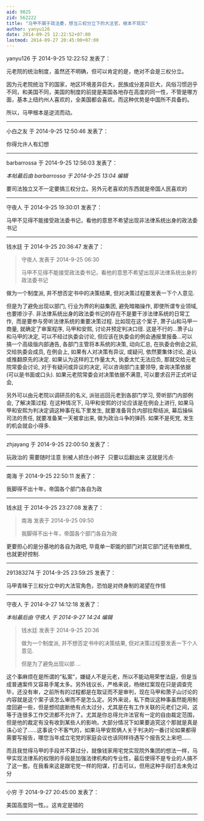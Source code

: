 ```yaml
---
aid: 9025
zid: 562222
title: "马甲不屑于政法委，想当三权分立下的大法官，根本不现实"
author: yanyu126
date: 2014-09-25 12:22:52+07:00
lastmod: 2014-09-27 20:45:00+07:00
---
```


yanyu126 于 2014-9-25 12:22:52 发表了：

元老院的统治制度，虽然还不明确，但可以肯定的是，绝对不会是三权分立。

因为元老院统治下的国家，地区环境差异巨大，民族成分差异巨大，风俗习惯迥乎不同，和美国不同，美国的制度的前提是美国各地存在高度的同一性，不管是哪方面，基本上纽约州人喜欢的，全美国都会喜欢。而这种优势是中国所不具备的。

所以，马甲根本是逆流而动。

---

小白之友 于 2014-9-25 12:50:46 发表了：

你得允许人有幻想

---

barbarrossa 于 2014-9-25 12:56:03 发表了：

_本帖最后由 barbarrossa 于 2014-9-25 13:04 编辑_

要司法独立又不一定要搞三权分立。另外元老喜欢的东西就是帝国人民喜欢的

---

守夜人 于 2014-9-25 19:30:01 发表了：

马甲不见得不能接受政法委书记，看他的意思不希望出现非法律系统出身的政法委书记

---

钱水廷 于 2014-9-25 20:36:47 发表了：

> 守夜人 发表于 2014-9-25 06:30
>
> 马甲不见得不能接受政法委书记，看他的意思不希望出现非法律系统出身的政法委书记

做为一个制度派, 并不想否定书中的决策结果, 但对决策过程要发表一下个人意见.

但是为了避免出现以部门, 行业为界的利益集团, 避免暗箱操作, 即使所谓专业领域, 也要掺沙子. 非法律系统出身的政法委书记的存在不是要干涉法律系统的日常工作,&nbsp;&nbsp;而是要参与旁听法律系统的重要决策过程. 比如现在这个案子, 萧子山和马甲一商量, 就确定了审案程序, 马甲和安熙, 讨论并预定判决口径. 这是不行的...萧子山和马甲的决定, 可以不经过执委会讨论, 但应该在执委会的例会通报里报备...可以搞一个高级版内部通告, 各部门主管将本系统的决策, 动向汇总, 在执委会例会之前, 交给执委会成员, 在例会上, 如果有人对决策有异议, 或疑问, 依然要集体讨论, 追认或推翻原先的决定. 如果认为这样的工作量太大, 执委太忙无法应负, 那就交给元老院常委会讨论, 对于有疑问或异议的决定, 可以咨询部门主要领导, 查询决策依据(可以是书面或口头). 如果元老院常委会对决策依据不满意, 可以要求召开正式听证会,

另外可以由元老院以调研员的名义, 派驻巡回元老到各部门学习, 旁听部门内部例会, 了解决策过程. 在这种情况下, 马甲和安熙的讨论应该是在例会上进行, 如果马甲和安熙为判决定调这种事在私下里发生, 就要准备背负内部拉帮结派, 幕后操纵司法的责任, 就要准备某一天被拿出来, 做为政治斗争的弹药. 如果不是死党, 发生的机会就会小得多.

---

zhjayang 于 2014-9-25 22:00:50 发表了：

玩政治的 需要随时注意 别被人抓住小辫子&nbsp;&nbsp;只要以后翻出来 这就是污点·

---

南海 于 2014-9-25 22:50:11 发表了：

我脚得不出十年，帝国各个部门各自为政

---

钱水廷 于 2014-9-25 23:27:08 发表了：

> 南海 发表于 2014-9-25 09:50
>
> 我脚得不出十年，帝国各个部门各自为政

更要担心的是分基地的各自为政吧, 毕竟单一职能的部门对其它部门还有依赖性, 也就更好控制.

---

291383274 于 2014-9-25 23:59:25 发表了：

马甲青睐于三权分立中的大法官角色，恐怕是对终身制的渴望在作怪

---

守夜人 于 2014-9-27 14:12:18 发表了：

_本帖最后由 守夜人 于 2014-9-27 14:24 编辑_

> 钱水廷 发表于 2014-9-25 20:36
>
> 做为一个制度派, 并不想否定书中的决策结果, 但对决策过程要发表一下个人意见.
>
> 但是为了避免出现以部 ...

这个事麻烦在是所谓的“私案”，嫌疑人不是元老，所以不能动用荣誉法庭，但是当成普通案件又容易手尾太多。另外钱议长，严格来说，杨继红案现在只是调查完毕，还没有审，之前所有的过程都是在取证而不是审判，现在马甲和萧子山讨论的内容就是这个案子该怎么审而不是怎么定。另外来说，私下商议这种事虽然能用制度回避一些，但是想彻底断绝有点太过分，尤其是在有工作关联的元老们之间，这等于连很多工作交流都不允许了。尤其是你总得允许法官有一定的自由裁定范围，但是他的裁定有没有收到某些人的影响，大部分情况下如果要追究这个那就是真是诛心论了……这事说个不客气的，如果马甲安熙俩人关于判决的一番讨论如果都得需要写报告，哪您当年成立宅党的家庭会议也该同样待遇写个报告交上来吧……

而且我觉得马甲的手段并不算过分，就像钱家用宅党实现院外集团的想法一样，马甲实现法律系的权限的手段是加强法律机构的专业性，最后使得不是专业的人搞不了这一套。在我看来这是跟宅党一样的阳谋，打击可以，但用这种手段打击未免过分

---

小穷 于 2014-9-27 20:45:00 发表了：

美国高度同一性。。这肯定是错的

---
